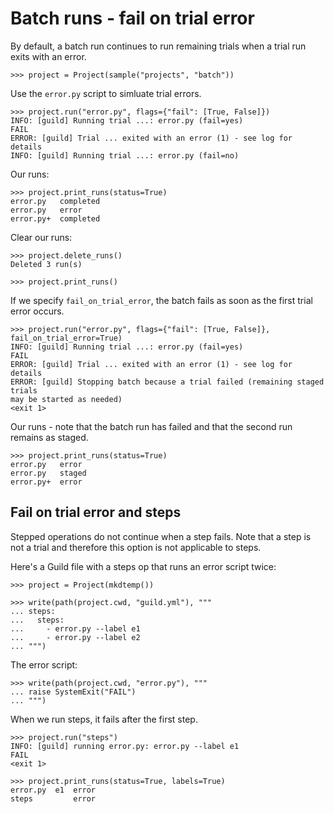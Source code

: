# Batch runs - fail on trial error

By default, a batch run continues to run remaining trials when a trial
run exits with an error.

    >>> project = Project(sample("projects", "batch"))

Use the `error.py` script to simluate trial errors.

    >>> project.run("error.py", flags={"fail": [True, False]})
    INFO: [guild] Running trial ...: error.py (fail=yes)
    FAIL
    ERROR: [guild] Trial ... exited with an error (1) - see log for details
    INFO: [guild] Running trial ...: error.py (fail=no)

Our runs:

    >>> project.print_runs(status=True)
    error.py   completed
    error.py   error
    error.py+  completed

Clear our runs:

    >>> project.delete_runs()
    Deleted 3 run(s)

    >>> project.print_runs()

If we specify `fail_on_trial_error`, the batch fails as soon as the
first trial error occurs.

    >>> project.run("error.py", flags={"fail": [True, False]}, fail_on_trial_error=True)
    INFO: [guild] Running trial ...: error.py (fail=yes)
    FAIL
    ERROR: [guild] Trial ... exited with an error (1) - see log for details
    ERROR: [guild] Stopping batch because a trial failed (remaining staged trials
    may be started as needed)
    <exit 1>

Our runs - note that the batch run has failed and that the second run
remains as staged.

    >>> project.print_runs(status=True)
    error.py   error
    error.py   staged
    error.py+  error

## Fail on trial error and steps

Stepped operations do not continue when a step fails. Note that a step
is not a trial and therefore this option is not applicable to steps.

Here's a Guild file with a steps op that runs an error script twice:

    >>> project = Project(mkdtemp())

    >>> write(path(project.cwd, "guild.yml"), """
    ... steps:
    ...   steps:
    ...     - error.py --label e1
    ...     - error.py --label e2
    ... """)

The error script:

    >>> write(path(project.cwd, "error.py"), """
    ... raise SystemExit("FAIL")
    ... """)

When we run steps, it fails after the first step.

    >>> project.run("steps")
    INFO: [guild] running error.py: error.py --label e1
    FAIL
    <exit 1>

    >>> project.print_runs(status=True, labels=True)
    error.py  e1  error
    steps         error
